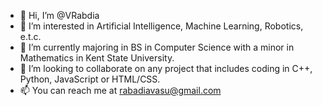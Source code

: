 - 👋 Hi, I’m @VRabdia
- 👀 I’m interested in Artificial Intelligence, Machine Learning, Robotics, e.t.c.
- 🌱 I’m currently majoring in BS in Computer Science with a minor in Mathematics in Kent State University.
- 💞️ I’m looking to collaborate on any project that includes coding in C++, Python, JavaScript or HTML/CSS.
- 📫 You can reach me at rabadiavasu@gmail.com

<!---
VRabdia/VRabdia is a ✨ special ✨ repository because its `README.md` (this file) appears on your GitHub profile.
You can click the Preview link to take a look at your changes.
--->
